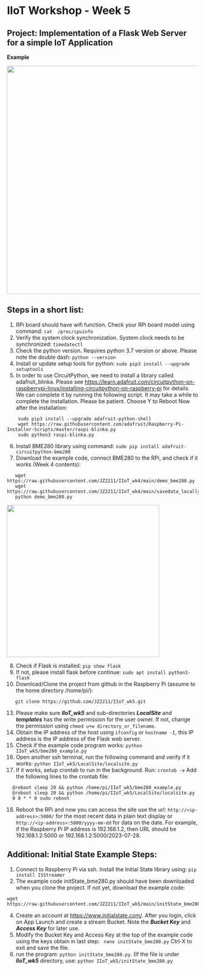 # IIoT Workshop - Week 5
## Project: Implementation of a Flask Web Server for a simple IoT Application
**Example**

<img src="https://github.com/JZ2211/IIoT_Case1/assets/100505718/ceb4a08b-a487-4068-b82d-bbf9e66196a6" width="600">

## Steps in a short list:
1.	RPi board should have wifi function. Check your RPi board model using command:
```cat  /proc/cpuinfo```
1.	Verify the system clock synchronization. System clock needs to be synchronized:
   ```timedatectl```
1.	Check the python version. Requires python 3.7 version or above. Please note the double dash:
  ```python --version```  
1.	Install or update setup tools for python:
  ```sudo pip3 install --upgrade setuptools```
1.	In order to use CircuitPython, we need to install a library called adafruit_blinka. Please see https://learn.adafruit.com/circuitpython-on-raspberrypi-linux/installing-circuitpython-on-raspberry-pi for details. We can complete it by running the following script. It may take a while to complete the installation. Please be patient. Choose Y to Reboot Now after the installation:
```  
    sudo pip3 install --upgrade adafruit-python-shell
    wget https://raw.githubusercontent.com/adafruit/Raspberry-Pi-Installer-Scripts/master/raspi-blinka.py
    sudo python3 raspi-blinka.py
```
6.	Install BME280 library using command: 
  ```sudo pip install adafruit-circuitpython-bme280```
7.	Download the example code, connect BME280 to the RPi, and check if it works (Week 4 contents):
```
   wget https://raw.githubusercontent.com/JZ2211/IIoT_wk4/main/demo_bme280.py
   wget https://raw.githubusercontent.com/JZ2211/IIoT_wk4/main/savedata_locally.py
   python demo_bme280.py
```
<img src="https://github.com/JZ2211/IIoT_wk5/assets/100505718/b63803f6-0d87-4329-a25b-6c54a59eee4f" width="400">

8.	Check if Flask is installed:  ```pip show flask```
1.	If not, please install flask before continue: ```sudo apt install python3-flask```
1.	Download/Clone the project from github in the Raspberry Pi (assume to the home directory /home/pi/):
```
   git clone https://github.com/JZ2211/IIoT_wk5.git
```
13.	Please make sure ***IIoT_wk5*** and sub-directories ***LocalSite*** and ***templates*** has the write permission for the user owner. If not, change the permission using ```chmod u+w directory_or_filename```.
1.	Obtain the IP address of the host using ```ifconfig``` or ```hostname -I```, this IP address is the IP address of the Flask web server.
1.	Check if the example code program works: 
 ```python IIoT_wk5/bme280_example.py```
1.	Open another ssh terminal, run the following command and verify if it works: 
  ```python IIoT_wk5/LocalSite/localsite.py```
1.	If it works, setup crontab to run in the background. Run:
  ```crontab -e```
Add the following lines to the crontab file:
```
  @reboot sleep 20 && python /home/pi/IIoT_wk5/bme280_example.py
  @reboot sleep 20 && python /home/pi/IIoT_wk5/LocalSite/localsite.py
  0 0 * * 0 sudo reboot
```
18.	Reboot the RPi and now you can access the site use the url: ```http://<ip-address>:5000/``` for the most recent data in plain text display or ```http://<ip-address>:5000/yyyy-mm-dd``` for data on the date. For example, if the Raspberry Pi IP address is 192.168.1.2, then URL should be 192.168.1.2:5000  or 192.168.1.2:5000/2023-07-28.

## Additional: Initial State Example Steps:
1. Connect to Raspberry Pi via ssh. Install the Initial State library using:
    ```pip install ISStreamer```
2. The example code initState_bme280.py should have been downloaded when you clone the project. If not yet, download the example code:
```
wget https://raw.githubusercontent.com/JZ2211/IIoT_wk5/main/initState_bme280.py
```
4. Create an account at https://www.initialstate.com/. After you login, click on App Launch and create a stream Bucket. Note the ***Bucket Key*** and ***Access Key*** for later use.
6. Modify the Bucket Key and Access Key at the top of the example code using the keys obtain in last step:
   ``` nano initState_bme280.py```
   Ctrl-X to exit and save the file.
1. run the program: ```python initState_bme280.py```. (If the file is under ***IIoT_wk5*** directory, use: ```python IIoT_wk5/initState_bme280.py```




